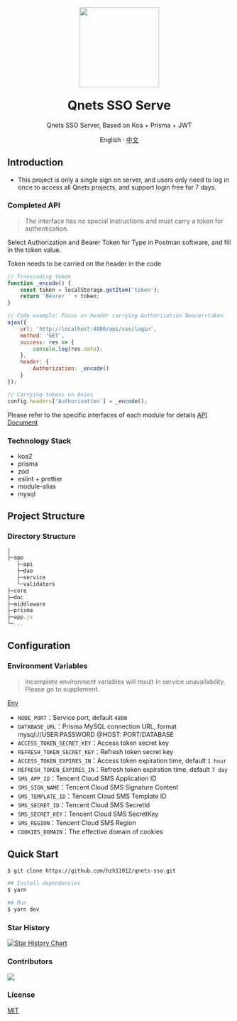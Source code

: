 <div align="center"><a name="readme-top"></a>
<img height="180" src="https://camo.githubusercontent.com/be50e2d0b613d863b0e3336e74453ca8845797a9f29c3fcee5cbd401807c6009/68747470733a2f2f63646e2e716e6574732e636e2f6c6f676f2e737667" />
<h1 style="margin-top: 1.5rem">Qnets SSO Serve</h1>

Qnets SSO Server, Based on Koa + Prisma + JWT

English · [中文](./README-zh_CN.md)

</div>

## Introduction

- This project is only a single sign on server, and users only need to log in once to access all Qnets projects, and support login free for 7 days.

### Completed API

> The interface has no special instructions and must carry a token for authentication.

Select Authorization and Bearer Token for Type in Postman software, and fill in the token value.

Token needs to be carried on the header in the code

```js
// Transcoding token
function _encode() {
    const token = localStorage.getItem('token');
    return 'Bearer ' + token;
}

// Code example: Focus on header carrying Authorization Bearer+token
ajax({
    url: 'http://localhost:4800/api/sso/login',
    method: 'GET',
    success: res => {
        console.log(res.data);
    },
    header: {
        Authorization: _encode()
    }
});

// Carrying tokens on Axios
config.headers['Authorization'] = _encode();
```

Please refer to the specific interfaces of each module for details [API Document](https://github.com/hzh11012/qnets-sso/tree/master/doc)

### Technology Stack

- koa2
- prisma
- zod
- eslint + prettier
- module-alias
- mysql

## Project Structure

### Directory Structure

```js
│
├─app
   ├─api
   ├─dao
   ├─service
   └─validators
├─core
├─doc
├─middleware
├─prisma
├─app.js
└─...
```

## Configuration

### Environment Variables

> Incomplete environment variables will result in service unavailability. Please go to supplement.

[Env](https://github.com/hzh11012/qnets-sso/tree/master/.env)

- <code>NODE_PORT</code>：Service port, default <code>4800</code>
- <code>DATABASE_URL</code>：Prisma MySQL connection URL, format mysql://USER:PASSWORD @HOST: PORT/DATABASE
- <code>ACCESS_TOKEN_SECRET_KEY</code>：Access token secret key
- <code>REFRESH_TOKEN_SECRET_KEY</code>：Refresh token secret key
- <code>ACCESS_TOKEN_EXPIRES_IN</code>：Access token expiration time, default <code>1 hour</code>
- <code>REFRESH_TOKEN_EXPIRES_IN</code>：Refresh token expiration time, default <code>7 day</code>
- <code>SMS_APP_ID</code>：Tencent Cloud SMS Application ID
- <code>SMS_SIGN_NAME</code>：Tencent Cloud SMS Signature Content
- <code>SMS_TEMPLATE_ID</code>：Tencent Cloud SMS Template ID
- <code>SMS_SECRET_ID</code>：Tencent Cloud SMS SecretId
- <code>SMS_SECRET_KEY</code>：Tencent Cloud SMS SecretKey
- <code>SMS_REGION</code>：Tencent Cloud SMS Region
- <code>COOKIES_DOMAIN</code>：The effective domain of cookies

## Quick Start

```bash
$ git clone https://github.com/hzh11012/qnets-sso.git

## Install dependencies
$ yarn

## Run
$ yarn dev
```

### Star History

[![Star History Chart](https://api.star-history.com/svg?repos=hzh11012/qnets-sso&type=Date)](https://star-history.com/#hzh11012/qnets-sso)

### Contributors

<a href="https://github.com/hzh11012/qnets-sso/graphs/contributors"><img src="https://contrib.rocks/image?repo=hzh11012/qnets-sso"></a>

### License

[MIT](https://github.com/hzh11012/qnets-sso/blob/master/LICENSE)
